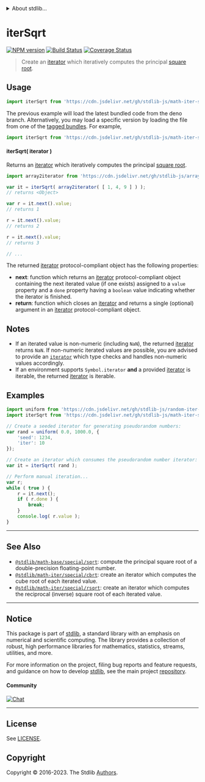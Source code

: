 <!--

@license Apache-2.0

Copyright (c) 2020 The Stdlib Authors.

Licensed under the Apache License, Version 2.0 (the "License");
you may not use this file except in compliance with the License.
You may obtain a copy of the License at

   http://www.apache.org/licenses/LICENSE-2.0

Unless required by applicable law or agreed to in writing, software
distributed under the License is distributed on an "AS IS" BASIS,
WITHOUT WARRANTIES OR CONDITIONS OF ANY KIND, either express or implied.
See the License for the specific language governing permissions and
limitations under the License.

-->


<details>
  <summary>
    About stdlib...
  </summary>
  <p>We believe in a future in which the web is a preferred environment for numerical computation. To help realize this future, we've built stdlib. stdlib is a standard library, with an emphasis on numerical and scientific computation, written in JavaScript (and C) for execution in browsers and in Node.js.</p>
  <p>The library is fully decomposable, being architected in such a way that you can swap out and mix and match APIs and functionality to cater to your exact preferences and use cases.</p>
  <p>When you use stdlib, you can be absolutely certain that you are using the most thorough, rigorous, well-written, studied, documented, tested, measured, and high-quality code out there.</p>
  <p>To join us in bringing numerical computing to the web, get started by checking us out on <a href="https://github.com/stdlib-js/stdlib">GitHub</a>, and please consider <a href="https://opencollective.com/stdlib">financially supporting stdlib</a>. We greatly appreciate your continued support!</p>
</details>

# iterSqrt

[![NPM version][npm-image]][npm-url] [![Build Status][test-image]][test-url] [![Coverage Status][coverage-image]][coverage-url] <!-- [![dependencies][dependencies-image]][dependencies-url] -->

> Create an [iterator][mdn-iterator-protocol] which iteratively computes the principal [square root][@stdlib/math/base/special/sqrt].

<!-- Section to include introductory text. Make sure to keep an empty line after the intro `section` element and another before the `/section` close. -->

<section class="intro">

</section>

<!-- /.intro -->

<!-- Package usage documentation. -->



<section class="usage">

## Usage

```javascript
import iterSqrt from 'https://cdn.jsdelivr.net/gh/stdlib-js/math-iter-special-sqrt@deno/mod.js';
```
The previous example will load the latest bundled code from the deno branch. Alternatively, you may load a specific version by loading the file from one of the [tagged bundles](https://github.com/stdlib-js/math-iter-special-sqrt/tags). For example,

```javascript
import iterSqrt from 'https://cdn.jsdelivr.net/gh/stdlib-js/math-iter-special-sqrt@v0.1.1-deno/mod.js';
```

#### iterSqrt( iterator )

Returns an [iterator][mdn-iterator-protocol] which iteratively computes the principal [square root][@stdlib/math/base/special/sqrt].

```javascript
import array2iterator from 'https://cdn.jsdelivr.net/gh/stdlib-js/array-to-iterator@deno/mod.js';

var it = iterSqrt( array2iterator( [ 1, 4, 9 ] ) );
// returns <Object>

var r = it.next().value;
// returns 1

r = it.next().value;
// returns 2

r = it.next().value;
// returns 3

// ...
```

The returned [iterator][mdn-iterator-protocol] protocol-compliant object has the following properties:

-   **next**: function which returns an [iterator][mdn-iterator-protocol] protocol-compliant object containing the next iterated value (if one exists) assigned to a `value` property and a `done` property having a `boolean` value indicating whether the iterator is finished.
-   **return**: function which closes an [iterator][mdn-iterator-protocol] and returns a single (optional) argument in an [iterator][mdn-iterator-protocol] protocol-compliant object.

</section>

<!-- /.usage -->

<!-- Package usage notes. Make sure to keep an empty line after the `section` element and another before the `/section` close. -->

<section class="notes">

## Notes

-   If an iterated value is non-numeric (including `NaN`), the returned [iterator][mdn-iterator-protocol] returns `NaN`. If non-numeric iterated values are possible, you are advised to provide an [`iterator`][mdn-iterator-protocol] which type checks and handles non-numeric values accordingly.
-   If an environment supports `Symbol.iterator` **and** a provided [iterator][mdn-iterator-protocol] is iterable, the returned [iterator][mdn-iterator-protocol] is iterable.

</section>

<!-- /.notes -->

<!-- Package usage examples. -->

<section class="examples">

## Examples

<!-- eslint no-undef: "error" -->

```javascript
import uniform from 'https://cdn.jsdelivr.net/gh/stdlib-js/random-iter-uniform@deno/mod.js';
import iterSqrt from 'https://cdn.jsdelivr.net/gh/stdlib-js/math-iter-special-sqrt@deno/mod.js';

// Create a seeded iterator for generating pseudorandom numbers:
var rand = uniform( 0.0, 1000.0, {
    'seed': 1234,
    'iter': 10
});

// Create an iterator which consumes the pseudorandom number iterator:
var it = iterSqrt( rand );

// Perform manual iteration...
var r;
while ( true ) {
    r = it.next();
    if ( r.done ) {
        break;
    }
    console.log( r.value );
}
```

</section>

<!-- /.examples -->

<!-- Section to include cited references. If references are included, add a horizontal rule *before* the section. Make sure to keep an empty line after the `section` element and another before the `/section` close. -->

<section class="references">

</section>

<!-- /.references -->

<!-- Section for related `stdlib` packages. Do not manually edit this section, as it is automatically populated. -->

<section class="related">

* * *

## See Also

-   <span class="package-name">[`@stdlib/math-base/special/sqrt`][@stdlib/math/base/special/sqrt]</span><span class="delimiter">: </span><span class="description">compute the principal square root of a double-precision floating-point number.</span>
-   <span class="package-name">[`@stdlib/math-iter/special/cbrt`][@stdlib/math/iter/special/cbrt]</span><span class="delimiter">: </span><span class="description">create an iterator which computes the cube root of each iterated value.</span>
-   <span class="package-name">[`@stdlib/math-iter/special/rsqrt`][@stdlib/math/iter/special/rsqrt]</span><span class="delimiter">: </span><span class="description">create an iterator which computes the reciprocal (inverse) square root of each iterated value.</span>

</section>

<!-- /.related -->

<!-- Section for all links. Make sure to keep an empty line after the `section` element and another before the `/section` close. -->


<section class="main-repo" >

* * *

## Notice

This package is part of [stdlib][stdlib], a standard library with an emphasis on numerical and scientific computing. The library provides a collection of robust, high performance libraries for mathematics, statistics, streams, utilities, and more.

For more information on the project, filing bug reports and feature requests, and guidance on how to develop [stdlib][stdlib], see the main project [repository][stdlib].

#### Community

[![Chat][chat-image]][chat-url]

---

## License

See [LICENSE][stdlib-license].


## Copyright

Copyright &copy; 2016-2023. The Stdlib [Authors][stdlib-authors].

</section>

<!-- /.stdlib -->

<!-- Section for all links. Make sure to keep an empty line after the `section` element and another before the `/section` close. -->

<section class="links">

[npm-image]: http://img.shields.io/npm/v/@stdlib/math-iter-special-sqrt.svg
[npm-url]: https://npmjs.org/package/@stdlib/math-iter-special-sqrt

[test-image]: https://github.com/stdlib-js/math-iter-special-sqrt/actions/workflows/test.yml/badge.svg?branch=v0.1.1
[test-url]: https://github.com/stdlib-js/math-iter-special-sqrt/actions/workflows/test.yml?query=branch:v0.1.1

[coverage-image]: https://img.shields.io/codecov/c/github/stdlib-js/math-iter-special-sqrt/main.svg
[coverage-url]: https://codecov.io/github/stdlib-js/math-iter-special-sqrt?branch=main

<!--

[dependencies-image]: https://img.shields.io/david/stdlib-js/math-iter-special-sqrt.svg
[dependencies-url]: https://david-dm.org/stdlib-js/math-iter-special-sqrt/main

-->

[chat-image]: https://img.shields.io/gitter/room/stdlib-js/stdlib.svg
[chat-url]: https://app.gitter.im/#/room/#stdlib-js_stdlib:gitter.im

[stdlib]: https://github.com/stdlib-js/stdlib

[stdlib-authors]: https://github.com/stdlib-js/stdlib/graphs/contributors

[umd]: https://github.com/umdjs/umd
[es-module]: https://developer.mozilla.org/en-US/docs/Web/JavaScript/Guide/Modules

[deno-url]: https://github.com/stdlib-js/math-iter-special-sqrt/tree/deno
[umd-url]: https://github.com/stdlib-js/math-iter-special-sqrt/tree/umd
[esm-url]: https://github.com/stdlib-js/math-iter-special-sqrt/tree/esm
[branches-url]: https://github.com/stdlib-js/math-iter-special-sqrt/blob/main/branches.md

[stdlib-license]: https://raw.githubusercontent.com/stdlib-js/math-iter-special-sqrt/main/LICENSE

[mdn-iterator-protocol]: https://developer.mozilla.org/en-US/docs/Web/JavaScript/Reference/Iteration_protocols#The_iterator_protocol

<!-- <related-links> -->

[@stdlib/math/base/special/sqrt]: https://github.com/stdlib-js/math-base-special-sqrt/tree/deno

[@stdlib/math/iter/special/cbrt]: https://github.com/stdlib-js/math-iter-special-cbrt/tree/deno

[@stdlib/math/iter/special/rsqrt]: https://github.com/stdlib-js/math-iter-special-rsqrt/tree/deno

<!-- </related-links> -->

</section>

<!-- /.links -->
